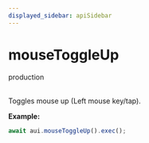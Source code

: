 ```yaml
---
displayed_sidebar: apiSidebar
---
```

# mouseToggleUp
<span class="theme-doc-version-badge badge badge--success">production</span><br/><br/>

Toggles mouse up (Left mouse key/tap).

**Example:**
```typescript
await aui.mouseToggleUp().exec();
```

